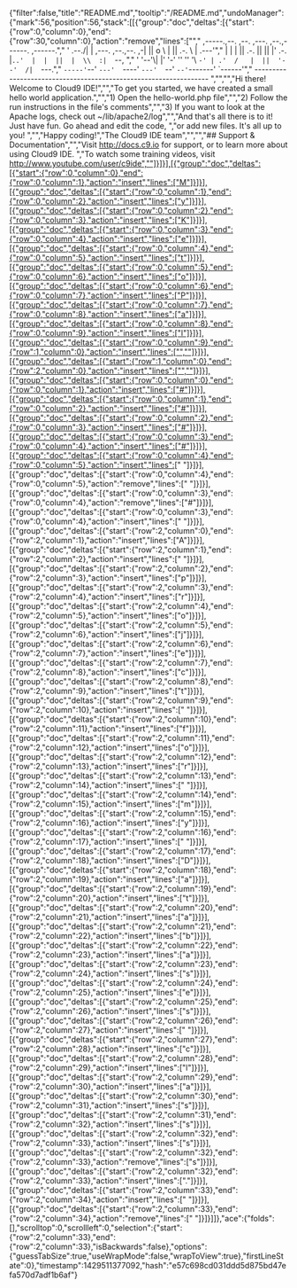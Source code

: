 {"filter":false,"title":"README.md","tooltip":"/README.md","undoManager":{"mark":56,"position":56,"stack":[[{"group":"doc","deltas":[{"start":{"row":0,"column":0},"end":{"row":30,"column":0},"action":"remove","lines":["","     ,-----.,--.                  ,--. ,---.   ,--.,------.  ,------.","    '  .--./|  | ,---. ,--.,--. ,-|  || o   \\  |  ||  .-.  \\ |  .---'","    |  |    |  || .-. ||  ||  |' .-. |`..'  |  |  ||  |  \\  :|  `--, ","    '  '--'\\|  |' '-' ''  ''  '\\ `-' | .'  /   |  ||  '--'  /|  `---.","     `-----'`--' `---'  `----'  `---'  `--'    `--'`-------' `------'","    ----------------------------------------------------------------- ","","","Hi there! Welcome to Cloud9 IDE!","","To get you started, we have created a small hello world application.","","1) Open the hello-world.php file","","2) Follow the run instructions in the file's comments","","3) If you want to look at the Apache logs, check out ~/lib/apache2/log","","And that's all there is to it! Just have fun. Go ahead and edit the code, ","or add new files. It's all up to you! ","","Happy coding!","The Cloud9 IDE team","","","## Support & Documentation","","Visit http://docs.c9.io for support, or to learn more about using Cloud9 IDE. ","To watch some training videos, visit http://www.youtube.com/user/c9ide",""]}]}],[{"group":"doc","deltas":[{"start":{"row":0,"column":0},"end":{"row":0,"column":1},"action":"insert","lines":["M"]}]}],[{"group":"doc","deltas":[{"start":{"row":0,"column":1},"end":{"row":0,"column":2},"action":"insert","lines":["y"]}]}],[{"group":"doc","deltas":[{"start":{"row":0,"column":2},"end":{"row":0,"column":3},"action":"insert","lines":["K"]}]}],[{"group":"doc","deltas":[{"start":{"row":0,"column":3},"end":{"row":0,"column":4},"action":"insert","lines":["e"]}]}],[{"group":"doc","deltas":[{"start":{"row":0,"column":4},"end":{"row":0,"column":5},"action":"insert","lines":["t"]}]}],[{"group":"doc","deltas":[{"start":{"row":0,"column":5},"end":{"row":0,"column":6},"action":"insert","lines":["o"]}]}],[{"group":"doc","deltas":[{"start":{"row":0,"column":6},"end":{"row":0,"column":7},"action":"insert","lines":["P"]}]}],[{"group":"doc","deltas":[{"start":{"row":0,"column":7},"end":{"row":0,"column":8},"action":"insert","lines":["a"]}]}],[{"group":"doc","deltas":[{"start":{"row":0,"column":8},"end":{"row":0,"column":9},"action":"insert","lines":["l"]}]}],[{"group":"doc","deltas":[{"start":{"row":0,"column":9},"end":{"row":1,"column":0},"action":"insert","lines":["",""]}]}],[{"group":"doc","deltas":[{"start":{"row":1,"column":0},"end":{"row":2,"column":0},"action":"insert","lines":["",""]}]}],[{"group":"doc","deltas":[{"start":{"row":0,"column":0},"end":{"row":0,"column":1},"action":"insert","lines":["#"]}]}],[{"group":"doc","deltas":[{"start":{"row":0,"column":1},"end":{"row":0,"column":2},"action":"insert","lines":["#"]}]}],[{"group":"doc","deltas":[{"start":{"row":0,"column":2},"end":{"row":0,"column":3},"action":"insert","lines":["#"]}]}],[{"group":"doc","deltas":[{"start":{"row":0,"column":3},"end":{"row":0,"column":4},"action":"insert","lines":["#"]}]}],[{"group":"doc","deltas":[{"start":{"row":0,"column":4},"end":{"row":0,"column":5},"action":"insert","lines":[" "]}]}],[{"group":"doc","deltas":[{"start":{"row":0,"column":4},"end":{"row":0,"column":5},"action":"remove","lines":[" "]}]}],[{"group":"doc","deltas":[{"start":{"row":0,"column":3},"end":{"row":0,"column":4},"action":"remove","lines":["#"]}]}],[{"group":"doc","deltas":[{"start":{"row":0,"column":3},"end":{"row":0,"column":4},"action":"insert","lines":[" "]}]}],[{"group":"doc","deltas":[{"start":{"row":2,"column":0},"end":{"row":2,"column":1},"action":"insert","lines":["A"]}]}],[{"group":"doc","deltas":[{"start":{"row":2,"column":1},"end":{"row":2,"column":2},"action":"insert","lines":[" "]}]}],[{"group":"doc","deltas":[{"start":{"row":2,"column":2},"end":{"row":2,"column":3},"action":"insert","lines":["p"]}]}],[{"group":"doc","deltas":[{"start":{"row":2,"column":3},"end":{"row":2,"column":4},"action":"insert","lines":["r"]}]}],[{"group":"doc","deltas":[{"start":{"row":2,"column":4},"end":{"row":2,"column":5},"action":"insert","lines":["o"]}]}],[{"group":"doc","deltas":[{"start":{"row":2,"column":5},"end":{"row":2,"column":6},"action":"insert","lines":["j"]}]}],[{"group":"doc","deltas":[{"start":{"row":2,"column":6},"end":{"row":2,"column":7},"action":"insert","lines":["e"]}]}],[{"group":"doc","deltas":[{"start":{"row":2,"column":7},"end":{"row":2,"column":8},"action":"insert","lines":["c"]}]}],[{"group":"doc","deltas":[{"start":{"row":2,"column":8},"end":{"row":2,"column":9},"action":"insert","lines":["t"]}]}],[{"group":"doc","deltas":[{"start":{"row":2,"column":9},"end":{"row":2,"column":10},"action":"insert","lines":[" "]}]}],[{"group":"doc","deltas":[{"start":{"row":2,"column":10},"end":{"row":2,"column":11},"action":"insert","lines":["f"]}]}],[{"group":"doc","deltas":[{"start":{"row":2,"column":11},"end":{"row":2,"column":12},"action":"insert","lines":["o"]}]}],[{"group":"doc","deltas":[{"start":{"row":2,"column":12},"end":{"row":2,"column":13},"action":"insert","lines":["r"]}]}],[{"group":"doc","deltas":[{"start":{"row":2,"column":13},"end":{"row":2,"column":14},"action":"insert","lines":[" "]}]}],[{"group":"doc","deltas":[{"start":{"row":2,"column":14},"end":{"row":2,"column":15},"action":"insert","lines":["m"]}]}],[{"group":"doc","deltas":[{"start":{"row":2,"column":15},"end":{"row":2,"column":16},"action":"insert","lines":["y"]}]}],[{"group":"doc","deltas":[{"start":{"row":2,"column":16},"end":{"row":2,"column":17},"action":"insert","lines":[" "]}]}],[{"group":"doc","deltas":[{"start":{"row":2,"column":17},"end":{"row":2,"column":18},"action":"insert","lines":["D"]}]}],[{"group":"doc","deltas":[{"start":{"row":2,"column":18},"end":{"row":2,"column":19},"action":"insert","lines":["a"]}]}],[{"group":"doc","deltas":[{"start":{"row":2,"column":19},"end":{"row":2,"column":20},"action":"insert","lines":["t"]}]}],[{"group":"doc","deltas":[{"start":{"row":2,"column":20},"end":{"row":2,"column":21},"action":"insert","lines":["a"]}]}],[{"group":"doc","deltas":[{"start":{"row":2,"column":21},"end":{"row":2,"column":22},"action":"insert","lines":["b"]}]}],[{"group":"doc","deltas":[{"start":{"row":2,"column":22},"end":{"row":2,"column":23},"action":"insert","lines":["a"]}]}],[{"group":"doc","deltas":[{"start":{"row":2,"column":23},"end":{"row":2,"column":24},"action":"insert","lines":["s"]}]}],[{"group":"doc","deltas":[{"start":{"row":2,"column":24},"end":{"row":2,"column":25},"action":"insert","lines":["e"]}]}],[{"group":"doc","deltas":[{"start":{"row":2,"column":25},"end":{"row":2,"column":26},"action":"insert","lines":["s"]}]}],[{"group":"doc","deltas":[{"start":{"row":2,"column":26},"end":{"row":2,"column":27},"action":"insert","lines":[" "]}]}],[{"group":"doc","deltas":[{"start":{"row":2,"column":27},"end":{"row":2,"column":28},"action":"insert","lines":["c"]}]}],[{"group":"doc","deltas":[{"start":{"row":2,"column":28},"end":{"row":2,"column":29},"action":"insert","lines":["l"]}]}],[{"group":"doc","deltas":[{"start":{"row":2,"column":29},"end":{"row":2,"column":30},"action":"insert","lines":["a"]}]}],[{"group":"doc","deltas":[{"start":{"row":2,"column":30},"end":{"row":2,"column":31},"action":"insert","lines":["s"]}]}],[{"group":"doc","deltas":[{"start":{"row":2,"column":31},"end":{"row":2,"column":32},"action":"insert","lines":["s"]}]}],[{"group":"doc","deltas":[{"start":{"row":2,"column":32},"end":{"row":2,"column":33},"action":"insert","lines":["s"]}]}],[{"group":"doc","deltas":[{"start":{"row":2,"column":32},"end":{"row":2,"column":33},"action":"remove","lines":["s"]}]}],[{"group":"doc","deltas":[{"start":{"row":2,"column":32},"end":{"row":2,"column":33},"action":"insert","lines":["."]}]}],[{"group":"doc","deltas":[{"start":{"row":2,"column":33},"end":{"row":2,"column":34},"action":"insert","lines":[" "]}]}],[{"group":"doc","deltas":[{"start":{"row":2,"column":33},"end":{"row":2,"column":34},"action":"remove","lines":[" "]}]}]]},"ace":{"folds":[],"scrolltop":0,"scrollleft":0,"selection":{"start":{"row":2,"column":33},"end":{"row":2,"column":33},"isBackwards":false},"options":{"guessTabSize":true,"useWrapMode":false,"wrapToView":true},"firstLineState":0},"timestamp":1429511377092,"hash":"e57c698cd031ddd5d875bd47efa570d7adf1b6af"}